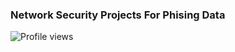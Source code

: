 ### Network Security Projects For Phising Data

![Profile views](https://komarev.com/ghpvc/?username=himasri0987&color=green&style=flat-square)
